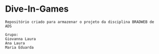 # Dive-In-Games

    Repositório criado para armazenar o projeto da disciplina BRADWEB de ADS
    
    Grupo:
    Giovanna Laura
    Ana Laura
    Maria Eduarda
  

